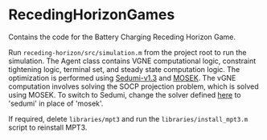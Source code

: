 # RecedingHorizonGames
Contains the code for the Battery Charging Receding Horizon Game. 

Run `receding-horizon/src/simulation.m` from the project root to run the simulation. The Agent class contains VGNE computational logic, constraint tightening logic, terminal set, and steady state computation logic. The optimization is performed using [Sedumi-v1.3](https://github.com/sqlp/sedumi) and [MOSEK](https://www.mosek.com/). The vGNE computation involves solving the SOCP projection problem, which is solved using MOSEK. To switch to Sedumi, change the solver defined [here](https://github.com/ReckyLurker/RecedingHorizonGames/blob/main/receding-horizon/src/Agent.m#L325) to 'sedumi' in place of 'mosek'. 

If required, delete `libraries/mpt3` and run the `libraries/install_mpt3.m` script to reinstall MPT3. 
